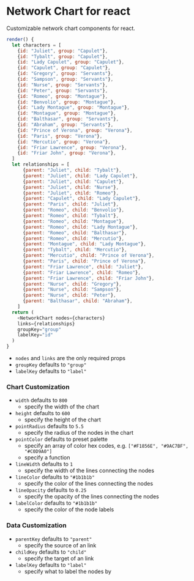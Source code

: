 # Network Chart for react
Customizable network chart components for react.

```javascript
render() {
  let characters = [
    {id: "Juliet", group: "Capulet"},
    {id: "Tybalt", group: "Capulet"},
    {id: "Lady Capulet", group: "Capulet"},
    {id: "Capulet", group: "Capulet"},
    {id: "Gregory", group: "Servants"},
    {id: "Sampson", group: "Servants"},
    {id: "Nurse", group: "Servants"},
    {id: "Peter", group: "Servants"},
    {id: "Romeo", group: "Montague"},
    {id: "Benvolio", group: "Montague"},
    {id: "Lady Montague", group: "Montague"},
    {id: "Montague", group: "Montague"},
    {id: "Balthasar", group: "Servants"},
    {id: "Abraham", group: "Servants"},
    {id: "Prince of Verona", group: "Verona"},
    {id: "Paris", group: "Verona"},
    {id: "Mercutio", group: "Verona"},
    {id: "Friar Lawrence", group: "Verona"},
    {id: "Friar John", group: "Verona"},
  ]
  let relationships = [
      {parent: "Juliet", child: "Tybalt"},
      {parent: "Juliet", child: "Lady Capulet"},
      {parent: "Juliet", child: "Capulet"},
      {parent: "Juliet", child: "Nurse"},
      {parent: "Juliet", child: "Romeo"},
      {parent: "Capulet", child: "Lady Capulet"},
      {parent: "Paris", child: "Juliet"},
      {parent: "Romeo", child: "Benvolio"},
      {parent: "Romeo", child: "Tybalt"},
      {parent: "Romeo", child: "Montague"},
      {parent: "Romeo", child: "Lady Montague"},
      {parent: "Romeo", child: "Balthasar"},
      {parent: "Romeo", child: "Mercutio"},
      {parent: "Montague", child: "Lady Montague"},
      {parent: "Tybalt", child: "Mercutio"},
      {parent: "Mercutio", child: "Prince of Verona"},
      {parent: "Paris", child: "Prince of Verona"},
      {parent: "Friar Lawrence", child: "Juliet"},
      {parent: "Friar Lawrence", child: "Romeo"},
      {parent: "Friar Lawrence", child: "Friar John"},
      {parent: "Nurse", child: "Gregory"},
      {parent: "Nurse", child: "Sampson"},
      {parent: "Nurse", child: "Peter"},
      {parent: "Balthasar", child: "Abraham"},
    ]
  return (
    <NetworkChart nodes={characters}
    links={relationships}
    groupKey="group"
    labelKey="id"
  )
}
```

- `nodes` and `links` are the only required props
- `groupKey` defaults to `"group"`
- `labelKey` defaults to `"label"`

### Chart Customization
- `width` defaults to `800`
  - specify the width of the chart
- `height` defaults to `600`
  - specify the height of the chart
- `pointRadius` defaults to `5.5`
  - specify the radius of the nodes in the chart
- `pointColor` defaults to preset palette
  - specify an array of color hex codes, e.g. `["#F1856E", "#9AC7BF", "#C0D9A0"]`
  - specify a function
- `lineWidth` defaults to `1`
  - specify the width of the lines connecting the nodes
- `lineColor` defaults to `"#1b1b1b"`
  - specify the color of the lines connecting the nodes
- `lineOpacity` defaults to `0.25`
  - specify the opacity of the lines connecting the nodes
- `labelColor` defaults to `"#1b1b1b"`
  - specify the color of the node labels

### Data Customization
- `parentKey` defaults to `"parent"`
  - specify the source of an link
- `childKey` defaults to `"child"`
  - specify the target of an link
- `labelKey` defaults to `"label"`
  - specify what to label the nodes by

